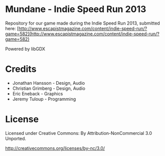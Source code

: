 Mundane - Indie Speed Run 2013
========

Repository for our game made during the Indie Speed Run 2013, submitted here: [http://www.escapistmagazine.com/content/indie-speed-run/?game=582](http://www.escapistmagazine.com/content/indie-speed-run/?game=582)

Powered by libGDX

# Credits

* Jonathan Hansson - Design, Audio
* Christian Grimberg - Design, Audio
* Eric Eneback - Graphics
* Jeremy Tuloup - Programming

# License

Licensed under Creative Commons: By Attribution-NonCommercial 3.0 Unported.

http://creativecommons.org/licenses/by-nc/3.0/